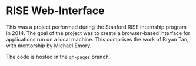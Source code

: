 RISE Web-Interface
==========

This was a project performed during the Stanford RISE internship program in 2014. The goal of the project was to create a browser-based interface for applications run on a local machine. This comprises the work of Bryan Tan, with mentorship by Michael Emory.

The code is hosted in the `gh-pages` branch.
